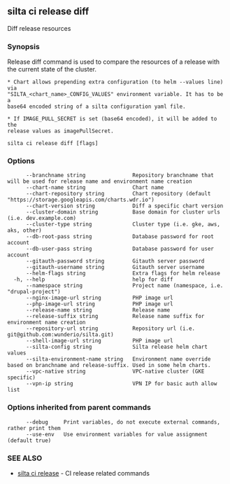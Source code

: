 ## silta ci release diff

Diff release resources

### Synopsis

Release diff command is used to compare the resources of a release with the current state of the cluster.
	
	* Chart allows prepending extra configuration (to helm --values line) via 
	"SILTA_<chart_name>_CONFIG_VALUES" environment variable. It has to be a 
	base64 encoded string of a silta configuration yaml file.

	* If IMAGE_PULL_SECRET is set (base64 encoded), it will be added to the 
	release values as imagePullSecret.
	

```
silta ci release diff [flags]
```

### Options

```
      --branchname string               Repository branchname that will be used for release name and environment name creation
      --chart-name string               Chart name
      --chart-repository string         Chart repository (default "https://storage.googleapis.com/charts.wdr.io")
      --chart-version string            Diff a specific chart version
      --cluster-domain string           Base domain for cluster urls (i.e. dev.example.com)
      --cluster-type string             Cluster type (i.e. gke, aws, aks, other)
      --db-root-pass string             Database password for root account
      --db-user-pass string             Database password for user account
      --gitauth-password string         Gitauth server password
      --gitauth-username string         Gitauth server username
      --helm-flags string               Extra flags for helm release
  -h, --help                            help for diff
      --namespace string                Project name (namespace, i.e. "drupal-project")
      --nginx-image-url string          PHP image url
      --php-image-url string            PHP image url
      --release-name string             Release name
      --release-suffix string           Release name suffix for environment name creation
      --repository-url string           Repository url (i.e. git@github.com:wunderio/silta.git)
      --shell-image-url string          PHP image url
      --silta-config string             Silta release helm chart values
      --silta-environment-name string   Environment name override based on branchname and release-suffix. Used in some helm charts.
      --vpc-native string               VPC-native cluster (GKE specific)
      --vpn-ip string                   VPN IP for basic auth allow list
```

### Options inherited from parent commands

```
      --debug     Print variables, do not execute external commands, rather print them
      --use-env   Use environment variables for value assignment (default true)
```

### SEE ALSO

* [silta ci release](silta_ci_release.md)	 - CI release related commands

